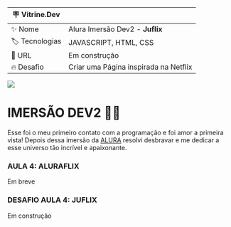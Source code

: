 | :placard: Vitrine.Dev |     |
| ------------- | --- |
| :sparkles: Nome | Alura Imersão Dev2 - **Juflix** 
| :label: Tecnologias | JAVASCRIPT, HTML, CSS 
| :rocket: URL |  Em construção
| :fire: Desafio | Criar uma Página inspirada na Netflix

<!-- Inserir imagem com a #vitrinedev ao final do link -->
![](#vitrinedev)


# IMERSÃO DEV2 :woman_technologist:

Esse foi o meu primeiro contato com a programação e foi amor a primeira vista! Depois dessa imersão da [ALURA](www.alura.com.br) resolvi desbravar e me dedicar a esse universo tão incrível e apaixonante.


### AULA 4: ALURAFLIX
Em breve


### DESAFIO AULA 4: JUFLIX
Em construção